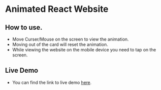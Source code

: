 # Animated React Website

## How to use.
* Move Curser/Mouse on the screen to view the animation.
* Moving out of the card will reset the animation.
* While viewing the website on the mobile device you need to tap on the screen.

## Live Demo
* You can find the link to live demo [here](http://project05-hassanalikhan.surge.sh/).
